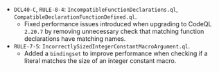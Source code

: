  - `DCL40-C`, `RULE-8-4`: `IncompatibleFunctionDeclarations.ql`, `CompatibleDeclarationFunctionDefined.ql`.
   - Fixed performance issues introduced when upgrading to CodeQL `2.20.7` by removing unnecessary check that matching function declarations have matching names.
 - `RULE-7-5`: `IncorrectlySizedIntegerConstantMacroArgument.ql`.
   - Added a `bindingset` to improve performance when checking if a literal matches the size of an integer constant macro.